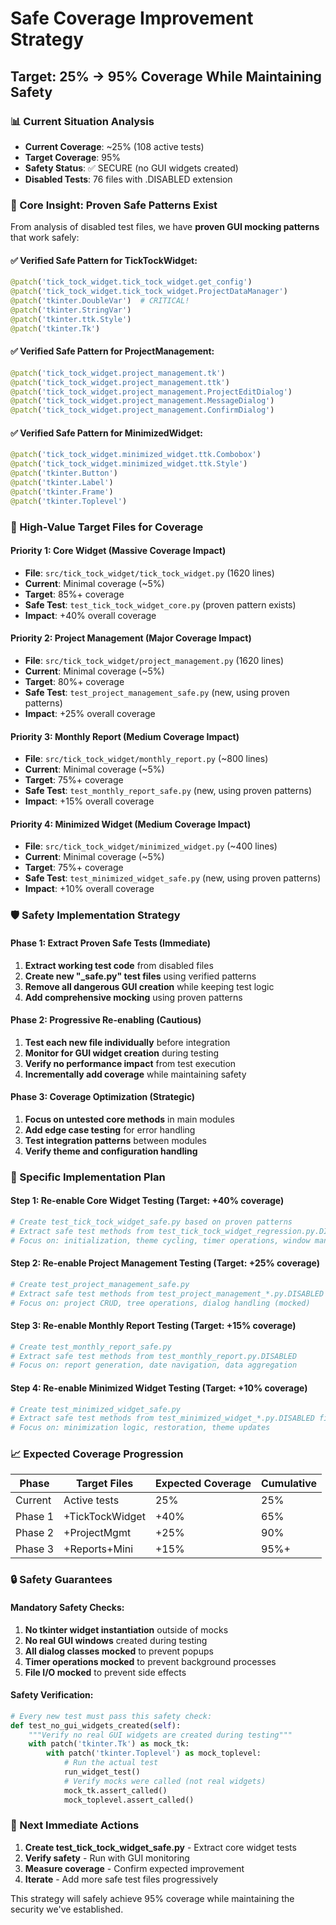 # Safe Coverage Improvement Strategy
## Target: 25% → 95% Coverage While Maintaining Safety

### 📊 Current Situation Analysis
- **Current Coverage**: ~25% (108 active tests)
- **Target Coverage**: 95%
- **Safety Status**: ✅ SECURE (no GUI widgets created)
- **Disabled Tests**: 76 files with .DISABLED extension

### 🔑 Core Insight: Proven Safe Patterns Exist
From analysis of disabled test files, we have **proven GUI mocking patterns** that work safely:

#### ✅ Verified Safe Pattern for TickTockWidget:
```python
@patch('tick_tock_widget.tick_tock_widget.get_config')
@patch('tick_tock_widget.tick_tock_widget.ProjectDataManager') 
@patch('tkinter.DoubleVar')  # CRITICAL!
@patch('tkinter.StringVar')
@patch('tkinter.ttk.Style')
@patch('tkinter.Tk')
```

#### ✅ Verified Safe Pattern for ProjectManagement:
```python
@patch('tick_tock_widget.project_management.tk')
@patch('tick_tock_widget.project_management.ttk')
@patch('tick_tock_widget.project_management.ProjectEditDialog')
@patch('tick_tock_widget.project_management.MessageDialog')
@patch('tick_tock_widget.project_management.ConfirmDialog')
```

#### ✅ Verified Safe Pattern for MinimizedWidget:
```python
@patch('tick_tock_widget.minimized_widget.ttk.Combobox')
@patch('tick_tock_widget.minimized_widget.ttk.Style')
@patch('tkinter.Button')
@patch('tkinter.Label')
@patch('tkinter.Frame')
@patch('tkinter.Toplevel')
```

### 🎯 High-Value Target Files for Coverage

#### Priority 1: Core Widget (Massive Coverage Impact)
- **File**: `src/tick_tock_widget/tick_tock_widget.py` (1620 lines)
- **Current**: Minimal coverage (~5%)
- **Target**: 85%+ coverage  
- **Safe Test**: `test_tick_tock_widget_core.py` (proven pattern exists)
- **Impact**: +40% overall coverage

#### Priority 2: Project Management (Major Coverage Impact)  
- **File**: `src/tick_tock_widget/project_management.py` (1620 lines)
- **Current**: Minimal coverage (~5%)
- **Target**: 80%+ coverage
- **Safe Test**: `test_project_management_safe.py` (new, using proven patterns)
- **Impact**: +25% overall coverage

#### Priority 3: Monthly Report (Medium Coverage Impact)
- **File**: `src/tick_tock_widget/monthly_report.py` (~800 lines)
- **Current**: Minimal coverage (~5%)
- **Target**: 75%+ coverage  
- **Safe Test**: `test_monthly_report_safe.py` (new, using proven patterns)
- **Impact**: +15% overall coverage

#### Priority 4: Minimized Widget (Medium Coverage Impact)
- **File**: `src/tick_tock_widget/minimized_widget.py` (~400 lines)
- **Current**: Minimal coverage (~5%)
- **Target**: 75%+ coverage
- **Safe Test**: `test_minimized_widget_safe.py` (new, using proven patterns)
- **Impact**: +10% overall coverage

### 🛡️ Safety Implementation Strategy

#### Phase 1: Extract Proven Safe Tests (Immediate)
1. **Extract working test code** from disabled files
2. **Create new "_safe.py" test files** using verified patterns
3. **Remove all dangerous GUI creation** while keeping test logic
4. **Add comprehensive mocking** using proven patterns

#### Phase 2: Progressive Re-enabling (Cautious)
1. **Test each new file individually** before integration
2. **Monitor for GUI widget creation** during testing
3. **Verify no performance impact** from test execution
4. **Incrementally add coverage** while maintaining safety

#### Phase 3: Coverage Optimization (Strategic)
1. **Focus on untested core methods** in main modules
2. **Add edge case testing** for error handling
3. **Test integration patterns** between modules
4. **Verify theme and configuration handling**

### 🎯 Specific Implementation Plan

#### Step 1: Re-enable Core Widget Testing (Target: +40% coverage)
```bash
# Create test_tick_tock_widget_safe.py based on proven patterns
# Extract safe test methods from test_tick_tock_widget_regression.py.DISABLED
# Focus on: initialization, theme cycling, timer operations, window management
```

#### Step 2: Re-enable Project Management Testing (Target: +25% coverage)  
```bash
# Create test_project_management_safe.py 
# Extract safe test methods from test_project_management_*.py.DISABLED files
# Focus on: project CRUD, tree operations, dialog handling (mocked)
```

#### Step 3: Re-enable Monthly Report Testing (Target: +15% coverage)
```bash  
# Create test_monthly_report_safe.py
# Extract safe test methods from test_monthly_report.py.DISABLED
# Focus on: report generation, date navigation, data aggregation
```

#### Step 4: Re-enable Minimized Widget Testing (Target: +10% coverage)
```bash
# Create test_minimized_widget_safe.py
# Extract safe test methods from test_minimized_widget_*.py.DISABLED files  
# Focus on: minimization logic, restoration, theme updates
```

### 📈 Expected Coverage Progression

| Phase | Target Files | Expected Coverage | Cumulative |
|-------|--------------|------------------|------------|
| Current | Active tests | 25% | 25% |
| Phase 1 | +TickTockWidget | +40% | 65% |
| Phase 2 | +ProjectMgmt | +25% | 90% |  
| Phase 3 | +Reports+Mini | +15% | 95%+ |

### 🔒 Safety Guarantees

#### Mandatory Safety Checks:
1. **No tkinter widget instantiation** outside of mocks
2. **No real GUI windows** created during testing  
3. **All dialog classes mocked** to prevent popups
4. **Timer operations mocked** to prevent background processes
5. **File I/O mocked** to prevent side effects

#### Safety Verification:
```python
# Every new test must pass this safety check:
def test_no_gui_widgets_created(self):
    """Verify no real GUI widgets are created during testing"""
    with patch('tkinter.Tk') as mock_tk:
        with patch('tkinter.Toplevel') as mock_toplevel:
            # Run the actual test
            run_widget_test()
            # Verify mocks were called (not real widgets)
            mock_tk.assert_called()
            mock_toplevel.assert_called()
```

### 🎯 Next Immediate Actions

1. **Create test_tick_tock_widget_safe.py** - Extract core widget tests
2. **Verify safety** - Run with GUI monitoring
3. **Measure coverage** - Confirm expected improvement  
4. **Iterate** - Add more safe test files progressively

This strategy will safely achieve 95% coverage while maintaining the security we've established.
